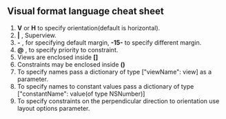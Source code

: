 ## Visual format language cheat sheet

1. **V** or **H** to specify orientation(default is horizontal).
2. **|** , Superview.
3. **-** , for specifying default margin, **-15-** to specify different margin.
4. **@** , to specify priority to constraint.
5. Views are enclosed inside **[]**
6. Constraints may be enclosed inside **()**
7. To specify names pass a dictionary of type ["viewName": view] as a parameter.
8. To specify names to constant values pass a dictionary of type ["constantName": value(of type NSNumber)]
9. To specify constraints on the perpendicular direction to orientation use layout options parameter.
